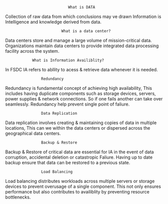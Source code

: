                                 What is DATA
Collection of raw data from which conclusions may ve drawn 
Information is Intelligence and knowledge derived from data.

                             What is a data center?
Data centers store and manage a large volume of mission-critical data. Organizations maintain data centers to provide integrated 
data processing facility across the system.


                What is Information Availiblity?
 In FSDC IA refers to abllity to acess & retrieve data whenever it is needed.


                    Redundancy

Redundancy is fundamental concept of achieving high availability, This includes having duplicate components such as 
storage devices, servers, power supplies & network connections. So if one fails another can take over seamlessly.
Redundancy help prevent single point of faliure.

                    Data Replication 

Data replication involves creating & maintaining copies of data in multiple locations, This can we within the data centers or
dispersed across the geographical data centers.

                    Backup & Restore

Backup & Restore of critical data are essential for IA in the event of data corruption, accidental deletion or catastropic Faliure.
Having up to date backup ensure that data can be restored to a previous state.

                    Load Balancing

Load balancing distributes workloads across multiple servers or storage devices to prevent overusage of a single component.
This not only ensures performance but also contributes to availiblity by  preventing resource bottlenecks.                    